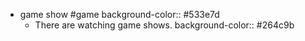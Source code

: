 - game show #game
  background-color:: #533e7d
	- There are watching game shows.
	  background-color:: #264c9b